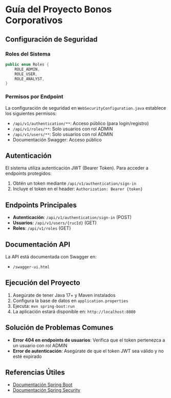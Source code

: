 # Guía del Proyecto Bonos Corporativos

## Configuración de Seguridad

### Roles del Sistema
```java
public enum Roles {
    ROLE_ADMIN,
    ROLE_USER,
    ROLE_ANALYST,
}
```

### Permisos por Endpoint
La configuración de seguridad en `WebSecurityConfiguration.java` establece los siguientes permisos:

- `/api/v1/authentication/**`: Acceso público (para login/registro)
- `/api/v1/roles/**`: Solo usuarios con rol ADMIN
- `/api/v1/users/**`: Solo usuarios con rol ADMIN 
- Documentación Swagger: Acceso público

## Autenticación

El sistema utiliza autenticación JWT (Bearer Token). Para acceder a endpoints protegidos:

1. Obtén un token mediante `/api/v1/authentication/sign-in`
2. Incluye el token en el header: `Authorization: Bearer {token}`

## Endpoints Principales

- **Autenticación**: `/api/v1/authentication/sign-in` (POST)
- **Usuarios**: `/api/v1/users/{rucId}` (GET)
- **Roles**: `/api/v1/roles` (GET)

## Documentación API

La API está documentada con Swagger en:
- `/swagger-ui.html`

## Ejecución del Proyecto

1. Asegúrate de tener Java 17+ y Maven instalados
2. Configura la base de datos en `application.properties`
3. Ejecuta: `mvn spring-boot:run`
4. La aplicación estará disponible en: `http://localhost:8080`

## Solución de Problemas Comunes

- **Error 404 en endpoints de usuarios**: Verifica que el token pertenezca a un usuario con rol ADMIN
- **Error de autenticación**: Asegúrate de que el token JWT sea válido y no esté expirado

## Referencias Útiles

* [Documentación Spring Boot](https://docs.spring.io/spring-boot/3.5.0/reference/html/)
* [Documentación Spring Security](https://docs.spring.io/spring-security/reference/index.html)

